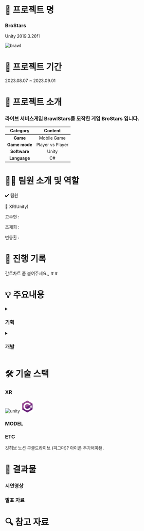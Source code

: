# 📖 프로젝트 명
### BroStars   
Unity 2019.3.26f1     

![brawl](https://github.com/k0-juhyun/BroStars/assets/79074052/3cb6eea2-f3b8-4106-8e40-4439b96014a6)

# 📆 프로젝트 기간 
2023.08.07 ~ 2023.09.01     

# 📃 프로젝트 소개

### 라이브 서비스게임 BrawlStars를 모작한 게임 BroStars 입니다. 

|Category|Content|
|:---:|:---:|
|**Game**| Mobile Game|  
|**Game mode**| Player vs Player |     
|**Software**|  Unity|  
|**Language**|  C#| 

# 👩‍🔧 팀원 소개 및 역할

✔️ 팀원   

🔹 XR(Unity)   
   <p>   고주현 : </p>
   <p>   조재희 : </p> 
   <p>   변동환 : </p>    
    

# 📅 진행 기록

간트차트 좀 붙여주세요,, ㅎㅎ


# 💡 주요내용

<details>
<summary>   
 
### 기획
</summary>
   토글 안 내용
</details>

<details>
<summary>      
 
### 개발
</summary>
내용
</details>



# 🛠 기술 스택   
### XR
 <img src="https://www.vectorlogo.zone/logos/unity3d/unity3d-icon.svg" alt="unity" width="40" height="40"/> <img src="https://raw.githubusercontent.com/devicons/devicon/master/icons/csharp/csharp-original.svg" alt="csharp" width="40" height="40"/>

### MODEL


### ETC
깃허브 노션 구글드라이브 (피그마)? 아이콘 추가해야됌.

# 📃 결과물   
### 시연영상


### 발표 자료   


# 🔍 참고 자료   
